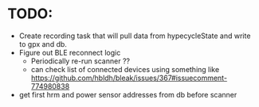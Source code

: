 # TODO:

- Create recording task that will pull data from hypecycleState and write to gpx and db.
- Figure out BLE reconnect logic
    - Periodically re-run scanner ??
    - can check list of connected devices using something like https://github.com/hbldh/bleak/issues/367#issuecomment-774980838 
- get first hrm and power sensor addresses from db before scanner
